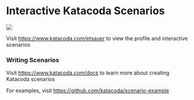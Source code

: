 # Interactive Katacoda Scenarios

[![](http://shields.katacoda.com/katacoda/etsauer/count.svg)](https://www.katacoda.com/etsauer "Get your profile on Katacoda.com")

Visit https://www.katacoda.com/etsauer to view the profile and interactive scenarios

### Writing Scenarios
Visit https://www.katacoda.com/docs to learn more about creating Katacoda scenarios

For examples, visit https://github.com/katacoda/scenario-example
